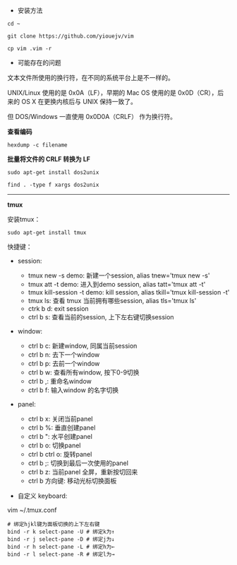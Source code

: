 - 安装方法

`cd ~`

`git clone https://github.com/yiouejv/vim`

`cp vim .vim -r`

- 可能存在的问题

文本文件所使用的换行符，在不同的系统平台上是不一样的。

UNIX/Linux 使用的是 0x0A（LF），早期的 Mac OS 使用的是 0x0D（CR），后来的 OS X 在更换内核后与 UNIX 保持一致了。

但 DOS/Windows 一直使用 0x0D0A（CRLF） 作为换行符。

**查看编码**

`hexdump -c filename`

**批量将文件的 CRLF 转换为 LF**

`sudo apt-get install dos2unix`

`find . -type f	xargs dos2unix`

-------------------------

**tmux**

安装tmux：

`sudo apt-get install tmux`

快捷键：

- session:
    - tmux new -s demo: 新建一个session, alias tnew='tmux new -s'
    - tmux att -t demo: 进入到demo session, alias tatt='tmux att -t'
    - tmux kill-session -t demo: kill session, alias tkill='tmux kill-session -t'
    - tmux ls: 查看 tmux 当前拥有哪些session, alias tls='tmux ls'
    - ctrk b d: exit session
    - ctrl b s: 查看当前的session, 上下左右键切换session

- window:
    - ctrl b c: 新建window, 同属当前session
    - ctrl b n: 去下一个window
    - ctrl b p: 去前一个window
    - ctrl b w: 查看所有window, 按下0-9切换
    - ctrl b ,: 重命名window
    - ctrl b f: 输入window 的名字切换

- panel:
    - ctrl b x: 关闭当前panel
    - ctrl b %: 垂直创建panel
    - ctrl b ": 水平创建panel
    - ctrl b o: 切换panel
    - ctrl b ctrl o: 旋转panel
    - ctrl b ;: 切换到最后一次使用的panel
    - ctrl b z: 当前panel 全屏，重新按切回来
    - ctrl b 方向键: 移动光标切换面板

- 自定义 keyboard:

vim ~/.tmux.conf

```
# 绑定hjkl键为面板切换的上下左右键
bind -r k select-pane -U # 绑定k为↑
bind -r j select-pane -D # 绑定j为↓
bind -r h select-pane -L # 绑定h为←
bind -r l select-pane -R # 绑定l为→
```
